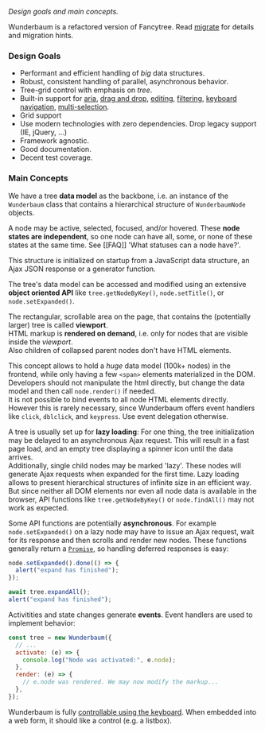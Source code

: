*Design goals and main concepts.*

Wunderbaum is a refactored version of Fancytree. Read [migrate](migrate.md)
for details and migration hints.

### Design Goals

  * Performant and efficient handling of *big* data structures.
  * Robust, consistent handling of parallel, asynchronous behavior.
  * Tree-grid control with emphasis on *tree*.
  * Built-in support for [aria](https://www.w3.org/TR/wai-aria-1.1/),
    [drag and drop](https://developer.mozilla.org/en-US/docs/Web/API/HTML_Drag_and_Drop_API),
    [editing](tutorial_edit.md), [filtering](tutorial_filter.md),
    [keyboard navigation](tutorial_keyboard.md), [multi-selection](tutorial_select.md).
  * Grid support
  * Use modern technologies with zero dependencies. Drop legacy support (IE, jQuery, ...)
  * Framework agnostic.
  * Good documentation.
  * Decent test coverage.


### Main Concepts

We have a tree **data model** as the backbone, i.e. an instance of the
`Wunderbaum` class that contains a hierarchical structure of `WunderbaumNode`
objects.

A node may be active, selected, focused, and/or hovered.
These **node states are independent**, so one node can have all, some, or none
of these states at the same time. See [[FAQ]] 'What statuses can a node have?'.

This structure is initialized on startup from a JavaScript data structure, an
Ajax JSON response or a generator function.

The tree's data model can be accessed and modified using an extensive
**object oriented API** like `tree.getNodeByKey()`, `node.setTitle()`,
or `node.setExpanded()`.

The rectangular, scrollable area on the page, that contains the (potentially
larger) tree is called **viewport**.<br>
HTML markup is **rendered on demand**, i.e. only for nodes that are visible
inside the *viewport*.<br>
Also children of collapsed parent nodes don't have HTML elements.

This concept allows to hold a *huge* data model (100k+ nodes) in the frontend,
while only having a few `<span>` elements materialized in the DOM.<br>
Developers should not manipulate the html directly, but change the data model
and then call `node.render()` if needed.<br>
It is not possible to bind events to all node HTML elements directly.
However this is rarely necessary, since Wunderbaum offers event handlers like
`click`, `dblclick`, and `keypress`. Use event delegation otherwise.

A tree is usually set up for **lazy loading**:
For one thing, the tree initialization may be delayed to an asynchronous Ajax
request. This will result in a fast page load, and an empty tree displaying a
spinner icon until the data arrives.<br>
Additionally, single child nodes may be marked 'lazy'. These nodes will generate
Ajax requests when expanded for the first time.
Lazy loading allows to present hierarchical structures of infinite size in an
efficient way. But since neither all DOM elements nor even all node data is
available in the browser, API functions like `tree.getNodeByKey()` or
`node.findAll()` may not work as expected.

Some API functions are potentially **asynchronous**. For example `node.setExpanded()`
on a lazy node may have to issue an Ajax request, wait for its response and then
scrolls and render new nodes.
These functions generally return a
[`Promise`](https://developer.mozilla.org/en-US/docs/Web/JavaScript/Reference/Global_Objects/Promise),
so handling deferred responses is easy:
```js
node.setExpanded().done(() => {
  alert("expand has finished");
});
```
```js
await tree.expandAll();
alert("expand has finished");
```

Activitities and state changes generate **events**. Event handlers are used
to implement behavior:

```js
const tree = new Wunderbaum({
  // ...
  activate: (e) => {
    console.log("Node was activated:", e.node);
  },
  render: (e) => {
    // e.node was rendered. We may now modify the markup...
  },
});

```

Wunderbaum is fully [controllable using the keyboard](tutorial_keyboard.md).
When embedded into a web form, it should like a control (e.g. a listbox).
